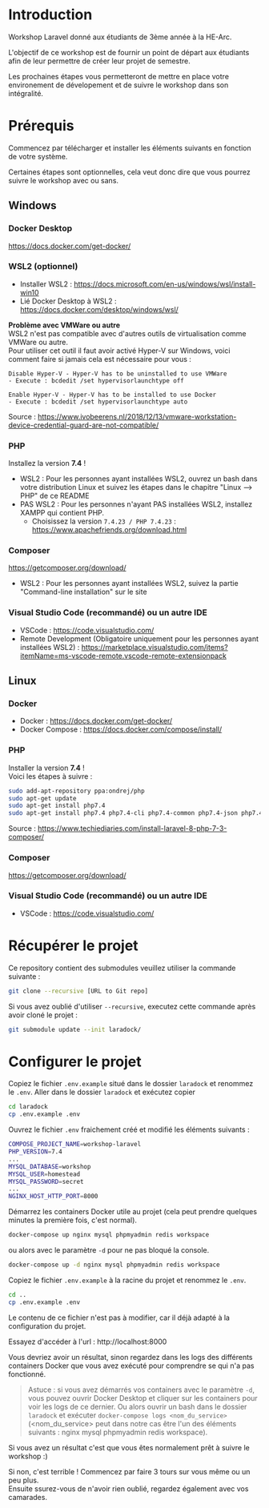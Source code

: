 # Introduction

Workshop Laravel donné aux étudiants de 3ème année à la HE-Arc.

L'objectif de ce workshop est de fournir un point de départ aux étudiants afin de leur permettre de créer leur projet de semestre.

Les prochaines étapes vous permetteront de mettre en place votre environement de dévelopement et de suivre le workshop dans son intégralité.

# Prérequis

Commencez par télécharger et installer les éléments suivants en fonction de votre système.

Certaines étapes sont optionnelles, cela veut donc dire que vous pourrez suivre le workshop avec ou sans.

## Windows

### Docker Desktop
https://docs.docker.com/get-docker/

### WSL2 (optionnel)
- Installer WSL2 : https://docs.microsoft.com/en-us/windows/wsl/install-win10
- Lié Docker Desktop à WSL2 : https://docs.docker.com/desktop/windows/wsl/

**Problème avec VMWare ou autre**  
WSL2 n'est pas compatible avec d'autres outils de virtualisation comme VMWare ou autre.  
Pour utiliser cet outil il faut avoir activé Hyper-V sur Windows, voici comment faire si jamais cela est nécessaire pour vous :
```
Disable Hyper-V - Hyper-V has to be uninstalled to use VMWare
- Execute : bcdedit /set hypervisorlaunchtype off

Enable Hyper-V - Hyper-V has to be installed to use Docker
- Execute : bcdedit /set hypervisorlaunchtype auto
```
Source : https://www.ivobeerens.nl/2018/12/13/vmware-workstation-device-credential-guard-are-not-compatible/

### PHP
Installez la version **7.4** !
- WSL2 : Pour les personnes ayant installées WSL2, ouvrez un bash dans votre distribution Linux et suivez les étapes dans le chapitre "Linux --> PHP" de ce README
- PAS WSL2 : Pour les personnes n'ayant PAS installées WSL2, installez XAMPP qui contient PHP.  
  - Choisissez la version `7.4.23 / PHP 7.4.23` : https://www.apachefriends.org/download.html

### Composer
https://getcomposer.org/download/
- WSL2 : Pour les personnes ayant installées WSL2, suivez la partie "Command-line installation" sur le site

### Visual Studio Code (recommandé) ou un autre IDE
- VSCode : https://code.visualstudio.com/
- Remote Development (Obligatoire uniquement pour les personnes ayant installées WSL2) : https://marketplace.visualstudio.com/items?itemName=ms-vscode-remote.vscode-remote-extensionpack

## Linux

### Docker
- Docker : https://docs.docker.com/get-docker/
- Docker Compose : https://docs.docker.com/compose/install/

### PHP
Installer la version **7.4** !  
Voici les étapes à suivre :  
```bash
sudo add-apt-repository ppa:ondrej/php
sudo apt-get update
sudo apt-get install php7.4
sudo apt-get install php7.4 php7.4-cli php7.4-common php7.4-json php7.4-opcache php7.4-mysql php7.4-mbstring php7.4-mcrypt php7.4-zip php7.4-fpm php7.4-xml
```
Source : https://www.techiediaries.com/install-laravel-8-php-7-3-composer/

### Composer
https://getcomposer.org/download/

### Visual Studio Code (recommandé) ou un autre IDE
- VSCode : https://code.visualstudio.com/

# Récupérer le projet

Ce repository contient des submodules veuillez utiliser la commande suivante :  
```bash
git clone --recursive [URL to Git repo]
```

Si vous avez oublié d'utiliser `--recursive`, executez cette commande après avoir cloné le projet :  
```bash
git submodule update --init laradock/
```

# Configurer le projet

Copiez le fichier `.env.example` situé dans le dossier `laradock` et renommez le `.env`.
Aller dans le dossier `laradock` et exécutez copier 
```bash
cd laradock
cp .env.example .env
```

Ouvrez le fichier `.env` fraichement créé et modifié les éléments suivants :
```bash
COMPOSE_PROJECT_NAME=workshop-laravel
PHP_VERSION=7.4
...
MYSQL_DATABASE=workshop
MYSQL_USER=homestead
MYSQL_PASSWORD=secret
...
NGINX_HOST_HTTP_PORT=8000
```

Démarrez les containers Docker utile au projet (cela peut prendre quelques minutes la première fois, c'est normal).
```bash
docker-compose up nginx mysql phpmyadmin redis workspace
```

ou alors avec le paramètre `-d` pour ne pas bloqué la console.
```bash
docker-compose up -d nginx mysql phpmyadmin redis workspace
```

Copiez le fichier `.env.example` à la racine du projet et renommez le `.env`.
```bash
cd ..
cp .env.example .env
```
Le contenu de ce fichier n'est pas à modifier, car il déjà adapté à la configuration du projet.

Essayez d'accéder à l'url : http://localhost:8000

Vous devriez avoir un résultat, sinon regardez dans les logs des différents containers Docker que vous avez exécuté pour comprendre se qui n'a pas fonctionné.
> Astuce : si vous avez démarrés vos containers avec le paramètre `-d`, vous pouvez ouvrir Docker Desktop et cliquer sur les containers pour voir les logs de ce dernier. Ou alors ouvrir un bash dans le dossier `laradock` et exécuter `docker-compose logs <nom_du_service>` (<nom_du_service> peut dans notre cas être l'un des éléments suivants : nginx mysql phpmyadmin redis workspace).

Si vous avez un résultat c'est que vous êtes normalement prêt à suivre le workshop :)

Si non, c'est terrible ! Commencez par faire 3 tours sur vous même ou un peu plus.  
Ensuite ssurez-vous de n'avoir rien oublié, regardez également avec vos camarades.
